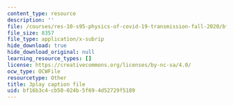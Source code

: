```yaml
---
content_type: resource
description: ''
file: /courses/res-10-s95-physics-of-covid-19-transmission-fall-2020/bf16b3c4cb50024b5f694d52729f5189_hAUFAN8Ceac.srt
file_size: 8357
file_type: application/x-subrip
hide_download: true
hide_download_original: null
learning_resource_types: []
license: https://creativecommons.org/licenses/by-nc-sa/4.0/
ocw_type: OCWFile
resourcetype: Other
title: 3play caption file
uid: bf16b3c4-cb50-024b-5f69-4d52729f5189
---
```

